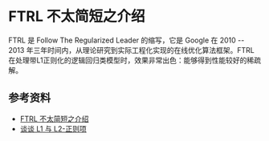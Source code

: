 # FTRL 不太简短之介绍
FTRL 是 Follow The Regularized Leader 的缩写，它是 Google 在 2010 -- 2013 年三年时间内，从理论研究到实际工程化实现的在线优化算法框架。FTRL 在处理带L1正则化的逻辑回归类模型时，效果非常出色：能够得到性能较好的稀疏解。



## 参考资料
* [FTRL 不太简短之介绍](https://liam.page/2019/08/31/a-not-so-simple-introduction-to-FTRL/)
* [谈谈 L1 与 L2-正则项](https://liam.page/2017/03/30/L1-and-L2-regularizer/)
